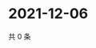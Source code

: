 # 2021-12-06

共 0 条

<!-- BEGIN WEIBO -->
<!-- 最后更新时间 Mon Dec 06 2021 21:22:04 GMT+0800 (China Standard Time) -->

<!-- END WEIBO -->

